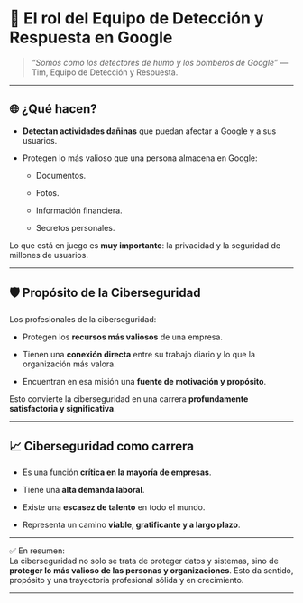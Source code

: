
# 🚨 El rol del Equipo de Detección y Respuesta en Google

> _“Somos como los detectores de humo y los bomberos de Google”_ — Tim, Equipo de Detección y Respuesta.

---

## 🌐 ¿Qué hacen?

- **Detectan actividades dañinas** que puedan afectar a Google y a sus usuarios.
    
- Protegen lo más valioso que una persona almacena en Google:
    
    - Documentos.
        
    - Fotos.
        
    - Información financiera.
        
    - Secretos personales.
        

Lo que está en juego es **muy importante**: la privacidad y la seguridad de millones de usuarios.

---

## 🛡️ Propósito de la Ciberseguridad

Los profesionales de la ciberseguridad:

- Protegen los **recursos más valiosos** de una empresa.
    
- Tienen una **conexión directa** entre su trabajo diario y lo que la organización más valora.
    
- Encuentran en esa misión una **fuente de motivación y propósito**.
    

Esto convierte la ciberseguridad en una carrera **profundamente satisfactoria y significativa**.

---

## 📈 Ciberseguridad como carrera

- Es una función **crítica en la mayoría de empresas**.
    
- Tiene una **alta demanda laboral**.
    
- Existe una **escasez de talento** en todo el mundo.
    
- Representa un camino **viable, gratificante y a largo plazo**.
    

---

✅ En resumen:  
La ciberseguridad no solo se trata de proteger datos y sistemas, sino de **proteger lo más valioso de las personas y organizaciones**. Esto da sentido, propósito y una trayectoria profesional sólida y en crecimiento.

---
